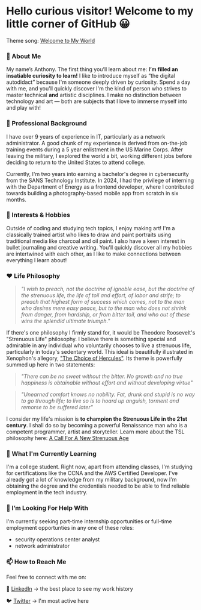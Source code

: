 # Hello curious visitor! Welcome to my little corner of GitHub 😀
Theme song: [Welcome to My World](https://www.youtube.com/watch?v=a1tIHb-qdXU)


### 🙂 About Me
<!-- I'm a Cybersecurity student based in Washington DC, with a passion for research and building ???. I'm a programmer, artist and storyteller. A renaissance man on a quest! -->

My name’s Anthony. The first thing you’ll learn about me: **I’m filled an insatiable curiosity to learn!** I like to introduce myself as “the digital autodidact” because I'm someone deeply driven by curiosity. Spend a day with me, and you'll quickly discover I'm the kind of person who strives to master technical **and** artistic disciplines. I make no distinction between technology and art — both are subjects that I love to immerse myself into and play with!

### 💼 Professional Background
I have over 9 years of experience in IT, particularly as a network administrator. A good chunk of my experience is derived from on-the-job training events during a 5 year enlistment in the US Marine Corps. After leaving the military, I explored the world a bit, working different jobs before deciding to return to the United States to attend college.

Currently, I'm two years into earning a bachelor's degree in cybersecurity from the SANS Technology Institute. In 2024, I had the privilege of interning with the Department of Energy as a frontend developer, where I contributed towards building a photography-based mobile app from scratch in six months.

### 🤹 Interests & Hobbies
Outside of coding and studying tech topics, I enjoy making art! I'm a classically trained artist who likes to draw and paint portraits using traditional media like charcoal and oil paint. I also have a keen interest in bullet journaling and creative writing. You'll quickly discover all my hobbies are intertwined with each other, as I like to make connections between everything I learn about!


### ❤️ Life Philosophy
> *"I wish to preach, not the doctrine of ignoble ease, but the doctrine of the strenuous life, the life of toil and effort, of labor and strife; to preach that highest form of success which comes, not to the man who desires mere easy peace, but to the man who does not shrink from danger, from hardship, or from bitter toil, and who out of these wins the splendid ultimate triumph."*

If there's one philosophy I firmly stand for, it would be Theodore Roosevelt's "Strenuous Life" philosophy. I believe there is something special and admirable in any individual who voluntarily chooses to live a strenuous life, particularly in today's sedentary world. This ideal is beautifully illustrated in Xenophon's allegory, ["The Choice of Hercules"](https://www.artofmanliness.com/character/manly-lessons/manvotional-the-choice-of-hercules/). Its theme is powerfully summed up here in two statements:

> *"There can be no sweet without the bitter. No growth and no true happiness is obtainable without effort and without developing virtue"*

> *"Unearned comfort knows no nobility. Fat, drunk and stupid is no way to go through life; to live so is to hoard up anguish, torment and remorse to be suffered later"*

I consider my life's mission is **to champion the Strenuous Life in the 21st century**. I shall do so by becoming a powerful Renaissance man who is a competent programmer, artist and storyteller. Learn more about the TSL philosophy here:
[A Call For A New Strenuous Age](https://www.artofmanliness.com/character/manly-lessons/call-new-strenuous-age/)


### 🧠 What I'm Currently Learning
I'm a college student. Right now, apart from attending classes, I'm studying for certifications like the CCNA and the AWS Certified Developer. I've already got a lot of knowledge from my military background, now I'm obtaining the degree and the credentials needed to be able to find reliable employment in the tech industry.


### 🤔 I’m Looking For Help With
<!-- I'm currently seeking internship opportunities and to connect with like-minded individuals in the tech and art communities. -->
I'm currently seeking part-time internship opportunities or full-time employment opportunties in any one of these roles:
- security operations center analyst
- network administrator



### 📫 How to Reach Me
Feel free to connect with me on:

💼 [LinkedIn](https://www.linkedin.com/in/anthony-avelar/) → the best place to see my work history

🐦 [Twitter](https://x.com/autodidactdiary) → I'm most active here



